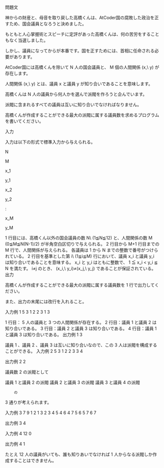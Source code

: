 問題文

神からの財産と、母音を取り戻した高橋くんは、AtCoder国の腐敗した政治を正すため、国会議員となろうと決めました。

もともと人心掌握術とスピーチに定評があった高橋くんは、何の苦労をすることもなく当選しました。

しかし、議員になってからが本番です。国を正すためには、首相に任命される必要があります。

AtCoder国には高橋くんを除いて 
N
 人の国会議員と、
M
 個の人間関係 
(x,\ y)
 が存在します。

人間関係 
(x,\ y)
 とは、議員 
x
 と議員 
y
 が知り合いであることを意味します。

高橋くんは 
N
 人の議員から何人かを選んで派閥を作ろうと企んでいます。

派閥に含まれるすべての議員は互いに知り合いでなければなりません。

高橋くんが作成することができる最大の派閥に属する議員数を求めるプログラムを書いてください。

入力

入力は以下の形式で標準入力から与えられる。

N
 
M


x_1
 
y_1


x_2
 
y_2

:

x_M
 
y_M


1
 行目には、高橋くん以外の国会議員の数 
N\ (1≦N≦12)
 と、人間関係の数 
M
(0≦M≦N(N-1)/2)
 が半角空白区切りで与えられる。
2
 行目から 
M+1
 行目までの 
M
 行で、人間関係が与えられる。
各議員は 
1
 から 
N
 までの整数で番号がつけられている。
2
 行目を基準とした第 
i\ (1≦i≦M)
 行において、議員 
x_i
 と議員 
y_i
 は知り合いであることを意味する。
x_i
 と 
y_i
 はともに整数で、 
1 ≦ x_i < y_i ≦ N
 を満たす。
i≠j
 のとき、
(x_i,\ y_i)≠(x_j,\ y_j)
 であることが保証されている。
出力

高橋くんが作成することができる最大の派閥に属する議員数を 
1
 行で出力してください。

また、出力の末尾には改行を入れること。

入力例 1
5 3
1 2
2 3
1 3

1
 行目：
5
 人の議員と 
3
 つの人間関係が存在する。
2
 行目：議員 
1
 と議員 
2
 は知り合いである。
3
 行目：議員 
2
 と議員 
3
 は知り合いである。
4
 行目：議員 
1
 と議員 
3
 は知り合いである。
出力例 1
3

議員 
1
、議員 
2
、議員 
3
 は互いに知り合いなので、この 
3
 人は派閥を構成することができる。
入力例 2
5 3
1 2
2 3
3 4

出力例 2
2

議員数 
2
 の派閥として
		
議員 
1
 と議員 
2
 の派閥
議員 
2
 と議員 
3
 の派閥
議員 
3
 と議員 
4
 の派閥

		の 
3
 通りが考えられます。
	
入力例 3
7 9
1 2
1 3
2 3
4 5
4 6
4 7
5 6
5 7
6 7

出力例 3
4

入力例 4
12 0

出力例 4
1

たとえ 
12
人の議員がいても、誰も知りあいでなければ 
1
 人からなる派閥しか作成することはできません。